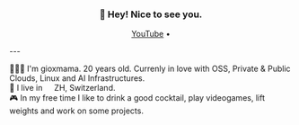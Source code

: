 <h3 align="center">👋 Hey! Nice to see you.</h3>
<p align="center">
  <a href="https://www.youtube.com/channel/UCY5LMxalio4WAR_NKNYwVLg/videos">YouTube</a> •
</p>
---
<p>
👨🏻‍💻 I'm gioxmama. 20 years old. Currenly in love with OSS, Private & Public Clouds, Linux and AI Infrastructures. </br>
💼 I live in <img src="https://cdn-icons-png.flaticon.com/512/323/323306.png" width="13"/> ZH, Switzerland.</br>
🎮 In my free time I like to drink a good cocktail, play videogames, lift weights and work on some projects.
</p>

